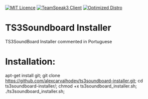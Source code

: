 [![MIT Licence](https://img.shields.io/badge/License-MIT-blue.svg)](https://github.com/AlexCarvalhoDev/ts3soundboard-installer/blob/master/LICENSE)
[![TeamSpeak3 Client](https://img.shields.io/badge/TS3%20Client-3.0.18.2-green.svg)](http://dl.4players.de/ts/releases/3.0.18.2/)
[![Optimized Distro](https://img.shields.io/badge/Best%20Distro-Debin%207-red.svg)](https://www.debian.org/releases/wheezy/)


# TS3Soundboard Installer
TS3SoundBoard Installer commented in Portuguese
# Installation:
apt-get install git;
git clone https://github.com/alexcarvalhodev/ts3soundboard-installer.git;
cd ts3soundboard-installer/;
chmod +x ts3soundboard_installer.sh;
./ts3soundboard_installer.sh;
